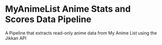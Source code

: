 # MyAnimeList Anime Stats and Scores Data Pipeline
A Pipeline that extracts read-only anime data from My Anime List using the Jikkan API
